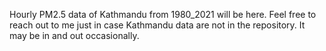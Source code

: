 Hourly PM2.5 data of Kathmandu from 1980_2021 will be here.
Feel free to reach out to me just in case Kathmandu data are not in the repository. 
It may be in and out occasionally.
